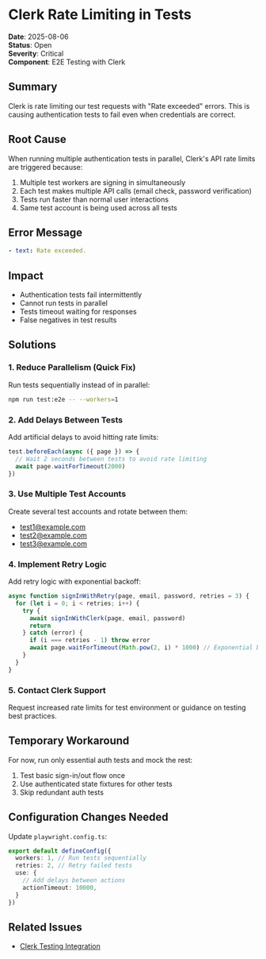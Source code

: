 # Clerk Rate Limiting in Tests

**Date**: 2025-08-06  
**Status**: Open  
**Severity**: Critical  
**Component**: E2E Testing with Clerk

## Summary

Clerk is rate limiting our test requests with "Rate exceeded" errors. This is causing authentication tests to fail even when credentials are correct.

## Root Cause

When running multiple authentication tests in parallel, Clerk's API rate limits are triggered because:
1. Multiple test workers are signing in simultaneously
2. Each test makes multiple API calls (email check, password verification)
3. Tests run faster than normal user interactions
4. Same test account is being used across all tests

## Error Message
```yaml
- text: Rate exceeded.
```

## Impact

- Authentication tests fail intermittently
- Cannot run tests in parallel
- Tests timeout waiting for responses
- False negatives in test results

## Solutions

### 1. Reduce Parallelism (Quick Fix)
Run tests sequentially instead of in parallel:
```bash
npm run test:e2e -- --workers=1
```

### 2. Add Delays Between Tests
Add artificial delays to avoid hitting rate limits:
```javascript
test.beforeEach(async ({ page }) => {
  // Wait 2 seconds between tests to avoid rate limiting
  await page.waitForTimeout(2000)
})
```

### 3. Use Multiple Test Accounts
Create several test accounts and rotate between them:
- test1@example.com
- test2@example.com
- test3@example.com

### 4. Implement Retry Logic
Add retry logic with exponential backoff:
```javascript
async function signInWithRetry(page, email, password, retries = 3) {
  for (let i = 0; i < retries; i++) {
    try {
      await signInWithClerk(page, email, password)
      return
    } catch (error) {
      if (i === retries - 1) throw error
      await page.waitForTimeout(Math.pow(2, i) * 1000) // Exponential backoff
    }
  }
}
```

### 5. Contact Clerk Support
Request increased rate limits for test environment or guidance on testing best practices.

## Temporary Workaround

For now, run only essential auth tests and mock the rest:
1. Test basic sign-in/out flow once
2. Use authenticated state fixtures for other tests
3. Skip redundant auth tests

## Configuration Changes Needed

Update `playwright.config.ts`:
```typescript
export default defineConfig({
  workers: 1, // Run tests sequentially
  retries: 2, // Retry failed tests
  use: {
    // Add delays between actions
    actionTimeout: 10000,
  }
})
```

## Related Issues
- [Clerk Testing Integration](./clerk-testing-integration.md)